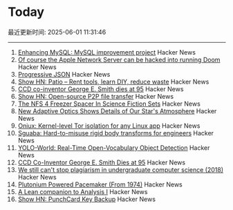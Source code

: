 # Today

最近更新时间: 2025-06-01 11:31:46

--- 
1. [Enhancing MySQL: MySQL improvement project](https://github.com/enhancedformysql/enhancedformysql) Hacker News
2. [Of course the Apple Network Server can be hacked into running Doom](http://oldvcr.blogspot.com/2025/05/harpoom-of-course-apple-network-server.html) Hacker News
3. [Progressive JSON](https://overreacted.io/progressive-json/) Hacker News
4. [Show HN: Patio – Rent tools, learn DIY, reduce waste](https://patio.so) Hacker News
5. [CCD co-inventor George E. Smith dies at 95](https://www.nytimes.com/2025/05/30/science/george-e-smith-dead.html) Hacker News
6. [Show HN: Open-source P2P file transfer](https://github.com/nihaocami/berb) Hacker News
7. [The NFS 4 Freezer Spacer In Science Fiction Sets](https://kolektiva.social/@beka_valentine/114600567753999701) Hacker News
8. [New Adaptive Optics Shows Details of Our Star's Atmosphere](https://nso.edu/press-release/new-adaptive-optics-shows-stunning-details-of-our-stars-atmosphere/) Hacker News
9. [Oniux: Kernel-level Tor isolation for any Linux app](https://blog.torproject.org/introducing-oniux-tor-isolation-using-linux-namespaces/) Hacker News
10. [Sguaba: Hard-to-misuse rigid body transforms for engineers](https://blog.helsing.ai/sguaba-hard-to-misuse-rigid-body-transforms-for-engineers-with-other-things-to-worry-about-than-aeaa45af9e0d) Hacker News
11. [YOLO-World: Real-Time Open-Vocabulary Object Detection](https://arxiv.org/abs/2401.17270) Hacker News
12. [CCD Co-Inventor George E. Smith Dies at 95](https://www.universitycube.net/news/ccd-co-inventor-george-e-smith-passes-away-95-05-31-2025--74189653-c0e2-489c-86c7-71d852a5200b) Hacker News
13. [We still can't stop plagiarism in undergraduate computer science (2018)](https://kevinchen.co/blog/cant-stop-plagiarism-in-computer-science/) Hacker News
14. [Plutonium Powered Pacemaker (From 1974)](https://www.orau.org/health-physics-museum/collection/miscellaneous/pacemaker.html) Hacker News
15. [A Lean companion to Analysis I](https://terrytao.wordpress.com/2025/05/31/a-lean-companion-to-analysis-i/) Hacker News
16. [Show HN: PunchCard Key Backup](https://github.com/volution/punchcard-key-backup) Hacker News
